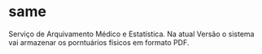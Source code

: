 # same
Serviço de Arquivamento Médico e Estatística.
Na atual Versão o sistema vai armazenar os porntuários físicos em formato PDF.